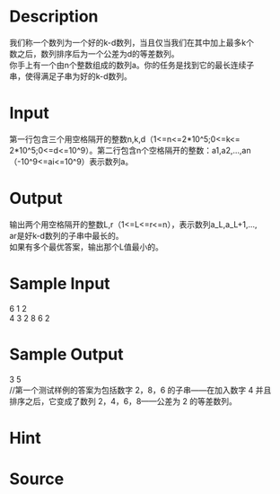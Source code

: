 
# Description

<div class="content"><div>我们称一个数列为一个好的k-d数列，当且仅当我们在其中加上最多k个</div>
<div>数之后，数列排序后为一个公差为d的等差数列。</div>
<div>你手上有一个由n个整数组成的数列a。你的任务是找到它的最长连续子</div>
<div>串，使得满足子串为好的k-d数列。</div>
<div></div>
<p></p></div>

# Input

<div class="content"><div>第一行包含三个用空格隔开的整数n,k,d（1&lt;=n&lt;=2*10^5;0&lt;=k&lt;=</div>
<div>2*10^5;0&lt;=d&lt;=10^9）。第二行包含n个空格隔开的整数：a1,a2,...,an（-10^9&lt;=ai&lt;=10^9）表示数列a。</div>
<div></div>
<p></p></div>

# Output

<div class="content"><div>输出两个用空格隔开的整数L,r（1&lt;=L&lt;=r&lt;=n），表示数列a_L,a_L+1,...,</div>
<div>ar是好k-d数列的子串中最长的。</div>
<div>如果有多个最优答案，输出那个L值最小的。</div>
<div></div>
<p></p></div>

# Sample Input

<div class="content"><span class="sampledata">6 1 2<br/>
4 3 2 8 6 2</span></div>

# Sample Output

<div class="content"><span class="sampledata">3 5<br/>
//第一个测试样例的答案为包括数字 2，8，6 的子串——在加入数字 4 并且<br/>
排序之后，它变成了数列 2，4，6，8——公差为 2 的等差数列。</span></div>

# Hint

<div class="content"><p></p></div>

# Source

<div class="content"><p><a href="problemset.php?search="></a></p></div>

